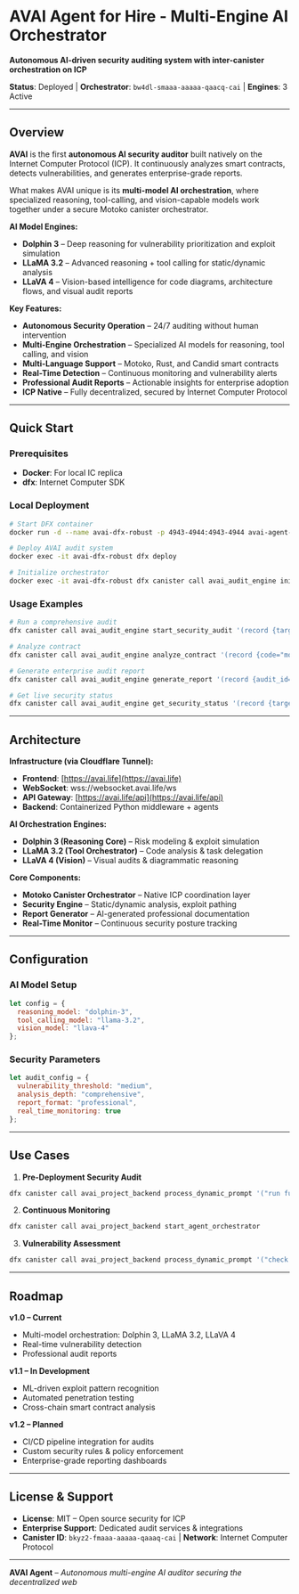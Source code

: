 # AVAI Agent for Hire - Multi-Engine AI Orchestrator

**Autonomous AI-driven security auditing system with inter-canister orchestration on ICP**

**Status**: Deployed | **Orchestrator**: `bw4dl-smaaa-aaaaa-qaacq-cai` | **Engines**: 3 Active  

---

## Overview

**AVAI** is the first **autonomous AI security auditor** built natively on the Internet Computer Protocol (ICP). It continuously analyzes smart contracts, detects vulnerabilities, and generates enterprise-grade reports.  

What makes AVAI unique is its **multi-model AI orchestration**, where specialized reasoning, tool-calling, and vision-capable models work together under a secure Motoko canister orchestrator.  

**AI Model Engines:**  
- **Dolphin 3** – Deep reasoning for vulnerability prioritization and exploit simulation  
- **LLaMA 3.2** – Advanced reasoning + tool calling for static/dynamic analysis  
- **LLaVA 4** – Vision-based intelligence for code diagrams, architecture flows, and visual audit reports  

**Key Features:**  
- **Autonomous Security Operation** – 24/7 auditing without human intervention  
- **Multi-Engine Orchestration** – Specialized AI models for reasoning, tool calling, and vision  
- **Multi-Language Support** – Motoko, Rust, and Candid smart contracts  
- **Real-Time Detection** – Continuous monitoring and vulnerability alerts  
- **Professional Audit Reports** – Actionable insights for enterprise adoption  
- **ICP Native** – Fully decentralized, secured by Internet Computer Protocol  

---

## Quick Start

### Prerequisites
- **Docker**: For local IC replica  
- **dfx**: Internet Computer SDK  

### Local Deployment

```bash
# Start DFX container
docker run -d --name avai-dfx-robust -p 4943-4944:4943-4944 avai-agent-for-hire-dfx-replica

# Deploy AVAI audit system
docker exec -it avai-dfx-robust dfx deploy

# Initialize orchestrator
docker exec -it avai-dfx-robust dfx canister call avai_audit_engine initialize
````

### Usage Examples

```bash
# Run a comprehensive audit
dfx canister call avai_audit_engine start_security_audit '(record {target="canister_id"; audit_type=variant{Comprehensive}; priority=variant{High}})'

# Analyze contract
dfx canister call avai_audit_engine analyze_contract '(record {code="motoko_code"; language=variant{Motoko}; depth=variant{Deep}})'

# Generate enterprise audit report
dfx canister call avai_audit_engine generate_report '(record {audit_id="session123"; format=variant{Professional}; include_recommendations=true})'

# Get live security status
dfx canister call avai_audit_engine get_security_status '(record {target="canister_id"})'
```

---

## Architecture

**Infrastructure (via Cloudflare Tunnel):**

* **Frontend**: [https://avai.life](https://avai.life)
* **WebSocket**: wss://websocket.avai.life/ws
* **API Gateway**: [https://avai.life/api](https://avai.life/api)
* **Backend**: Containerized Python middleware + agents

**AI Orchestration Engines:**

* **Dolphin 3 (Reasoning Core)** – Risk modeling & exploit simulation
* **LLaMA 3.2 (Tool Orchestrator)** – Code analysis & task delegation
* **LLaVA 4 (Vision)** – Visual audits & diagrammatic reasoning

**Core Components:**

* **Motoko Canister Orchestrator** – Native ICP coordination layer
* **Security Engine** – Static/dynamic analysis, exploit pathing
* **Report Generator** – AI-generated professional documentation
* **Real-Time Monitor** – Continuous security posture tracking

---

## Configuration

### AI Model Setup

```javascript
let config = {
  reasoning_model: "dolphin-3",
  tool_calling_model: "llama-3.2",
  vision_model: "llava-4"
};
```

### Security Parameters

```javascript
let audit_config = {
  vulnerability_threshold: "medium",
  analysis_depth: "comprehensive",
  report_format: "professional",
  real_time_monitoring: true
};
```

---

## Use Cases

1. **Pre-Deployment Security Audit**

```bash
dfx canister call avai_project_backend process_dynamic_prompt '("run full security audit before canister deployment", null)'
```

2. **Continuous Monitoring**

```bash
dfx canister call avai_project_backend start_agent_orchestrator
```

3. **Vulnerability Assessment**

```bash
dfx canister call avai_project_backend process_dynamic_prompt '("check Motoko contract vulnerabilities", null)'
```

---

## Roadmap

**v1.0 – Current**

* Multi-model orchestration: Dolphin 3, LLaMA 3.2, LLaVA 4
* Real-time vulnerability detection
* Professional audit reports

**v1.1 – In Development**

* ML-driven exploit pattern recognition
* Automated penetration testing
* Cross-chain smart contract analysis

**v1.2 – Planned**

* CI/CD pipeline integration for audits
* Custom security rules & policy enforcement
* Enterprise-grade reporting dashboards

---

## License & Support

* **License**: MIT – Open source security for ICP
* **Enterprise Support**: Dedicated audit services & integrations
* **Canister ID**: `bkyz2-fmaaa-aaaaa-qaaaq-cai` | **Network**: Internet Computer Protocol

---

**AVAI Agent** – *Autonomous multi-engine AI auditor securing the decentralized web*

```
